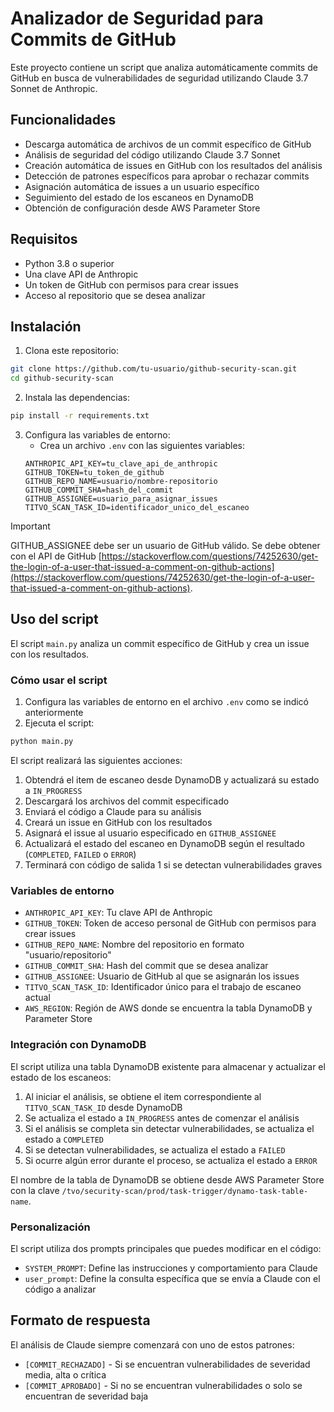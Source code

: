 # Analizador de Seguridad para Commits de GitHub

Este proyecto contiene un script que analiza automáticamente commits de GitHub en busca de vulnerabilidades de seguridad utilizando Claude 3.7 Sonnet de Anthropic.

## Funcionalidades

- Descarga automática de archivos de un commit específico de GitHub
- Análisis de seguridad del código utilizando Claude 3.7 Sonnet
- Creación automática de issues en GitHub con los resultados del análisis
- Detección de patrones específicos para aprobar o rechazar commits
- Asignación automática de issues a un usuario específico
- Seguimiento del estado de los escaneos en DynamoDB
- Obtención de configuración desde AWS Parameter Store

## Requisitos

- Python 3.8 o superior
- Una clave API de Anthropic
- Un token de GitHub con permisos para crear issues
- Acceso al repositorio que se desea analizar

## Instalación

1. Clona este repositorio:
```bash
git clone https://github.com/tu-usuario/github-security-scan.git
cd github-security-scan
```

2. Instala las dependencias:
```bash
pip install -r requirements.txt
```

3. Configura las variables de entorno:
   - Crea un archivo `.env` con las siguientes variables:
   ```
   ANTHROPIC_API_KEY=tu_clave_api_de_anthropic
   GITHUB_TOKEN=tu_token_de_github
   GITHUB_REPO_NAME=usuario/nombre-repositorio
   GITHUB_COMMIT_SHA=hash_del_commit
   GITHUB_ASSIGNEE=usuario_para_asignar_issues
   TITVO_SCAN_TASK_ID=identificador_unico_del_escaneo
   ```

> [!IMPORTANT]
> GITHUB_ASSIGNEE debe ser un usuario de GitHub válido. Se debe obtener con el API de GitHub [https://stackoverflow.com/questions/74252630/get-the-login-of-a-user-that-issued-a-comment-on-github-actions](https://stackoverflow.com/questions/74252630/get-the-login-of-a-user-that-issued-a-comment-on-github-actions).

## Uso del script

El script `main.py` analiza un commit específico de GitHub y crea un issue con los resultados.

### Cómo usar el script

1. Configura las variables de entorno en el archivo `.env` como se indicó anteriormente
2. Ejecuta el script:
```bash
python main.py
```

El script realizará las siguientes acciones:
1. Obtendrá el item de escaneo desde DynamoDB y actualizará su estado a `IN_PROGRESS`
2. Descargará los archivos del commit especificado
3. Enviará el código a Claude para su análisis
4. Creará un issue en GitHub con los resultados
5. Asignará el issue al usuario especificado en `GITHUB_ASSIGNEE`
6. Actualizará el estado del escaneo en DynamoDB según el resultado (`COMPLETED`, `FAILED` o `ERROR`)
7. Terminará con código de salida 1 si se detectan vulnerabilidades graves

### Variables de entorno

- `ANTHROPIC_API_KEY`: Tu clave API de Anthropic
- `GITHUB_TOKEN`: Token de acceso personal de GitHub con permisos para crear issues
- `GITHUB_REPO_NAME`: Nombre del repositorio en formato "usuario/repositorio"
- `GITHUB_COMMIT_SHA`: Hash del commit que se desea analizar
- `GITHUB_ASSIGNEE`: Usuario de GitHub al que se asignarán los issues
- `TITVO_SCAN_TASK_ID`: Identificador único para el trabajo de escaneo actual
- `AWS_REGION`: Región de AWS donde se encuentra la tabla DynamoDB y Parameter Store

### Integración con DynamoDB

El script utiliza una tabla DynamoDB existente para almacenar y actualizar el estado de los escaneos:

1. Al iniciar el análisis, se obtiene el item correspondiente al `TITVO_SCAN_TASK_ID` desde DynamoDB
2. Se actualiza el estado a `IN_PROGRESS` antes de comenzar el análisis
3. Si el análisis se completa sin detectar vulnerabilidades, se actualiza el estado a `COMPLETED`
4. Si se detectan vulnerabilidades, se actualiza el estado a `FAILED`
5. Si ocurre algún error durante el proceso, se actualiza el estado a `ERROR`

El nombre de la tabla de DynamoDB se obtiene desde AWS Parameter Store con la clave `/tvo/security-scan/prod/task-trigger/dynamo-task-table-name`.

### Personalización

El script utiliza dos prompts principales que puedes modificar en el código:

- `SYSTEM_PROMPT`: Define las instrucciones y comportamiento para Claude
- `user_prompt`: Define la consulta específica que se envía a Claude con el código a analizar

## Formato de respuesta

El análisis de Claude siempre comenzará con uno de estos patrones:
- `[COMMIT_RECHAZADO]` - Si se encuentran vulnerabilidades de severidad media, alta o crítica
- `[COMMIT_APROBADO]` - Si no se encuentran vulnerabilidades o solo se encuentran de severidad baja